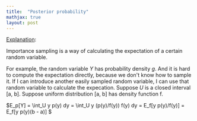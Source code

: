 ```yaml
---
title:  "Posterior probability"
mathjax: true
layout: post
---
```


[Explanation](https://www.youtube.com/watch?v=V8f8ueBc9sY): 

Importance sampling is a way of calculating the expectation of a certain random variable.

For example, the random variable $Y$ has probability density $g$. And it is hard to compute the expectation directly, because we don't know how to sample it. If I can introduce another easily sampled random variable, I can use that random variable to calculate the expecation. Suppose $U$ is a closed interval [a, b]. Suppose uniform distribution [a, b] has density function f.

$E_p[Y] = \int_U y p(y) dy = \int_U y (p(y)/f(y)) f(y) dy = E_f[y p(y)/f(y)] = E_f[y p(y)(b - a)] $



